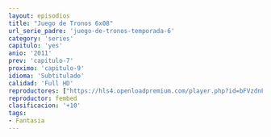 ```yaml
---
layout: episodios
title: "Juego de Tronos 6x08"
url_serie_padre: 'juego-de-tronos-temporada-6'
category: 'series'
capitulo: 'yes'
anio: '2011'
prev: 'capitulo-7'
proximo: 'capitulo-9'
idioma: 'Subtitulado'
calidad: 'Full HD'
reproductores: ["https://hls4.openloadpremium.com/player.php?id=bFVzdnFtbTRVZFI2TjFYc0dKMkJ6dnJoa21jNGhLSHpaVW5UQ3o2TTdRUEViYmVxcmxIcFc1b1djK01SV0xqRjFmNmw5MEs5Ymt3MGdoNTlRWUlWVEE9PQ&sub=https://sub.cuevana2.io/vtt-sub/sub7/Game.Of.Thrones.S06E08.vtt"]
reproductor: fembed
clasificacion: '+10'
tags:
- Fantasia
---
```












